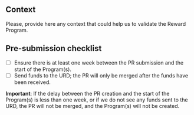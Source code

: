 ## Context

Please, provide here any context that could help us to validate the Reward Program.

## Pre-submission checklist

- [ ] Ensure there is at least one week between the PR submission and the start of the Program(s).
- [ ] Send funds to the URD; the PR will only be merged after the funds have been received.

**Important**: If the delay between the PR creation and the start of the Program(s) is less than one week, or if we do not see any funds sent to the URD, the PR will not be merged, and the Program(s) will not be created.
